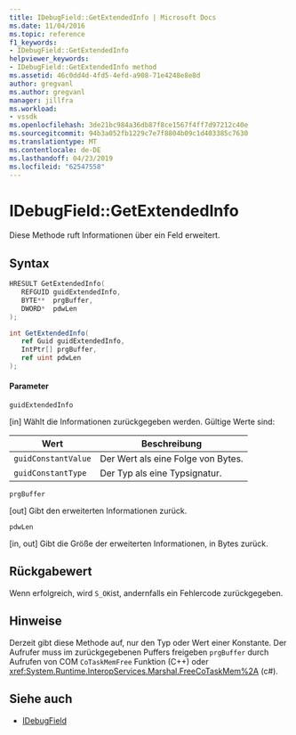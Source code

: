```yaml
---
title: IDebugField::GetExtendedInfo | Microsoft Docs
ms.date: 11/04/2016
ms.topic: reference
f1_keywords:
- IDebugField::GetExtendedInfo
helpviewer_keywords:
- IDebugField::GetExtendedInfo method
ms.assetid: 46c0dd4d-4fd5-4efd-a908-71e4248e8e8d
author: gregvanl
ms.author: gregvanl
manager: jillfra
ms.workload:
- vssdk
ms.openlocfilehash: 3de21bc984a36db87f8ce1567f4ff7d97212c40e
ms.sourcegitcommit: 94b3a052fb1229c7e7f8804b09c1d403385c7630
ms.translationtype: MT
ms.contentlocale: de-DE
ms.lasthandoff: 04/23/2019
ms.locfileid: "62547558"
---
```

# <a name="idebugfieldgetextendedinfo"></a>IDebugField::GetExtendedInfo
Diese Methode ruft Informationen über ein Feld erweitert.

## <a name="syntax"></a>Syntax

```cpp
HRESULT GetExtendedInfo( 
   REFGUID guidExtendedInfo,
   BYTE**  prgBuffer,
   DWORD*  pdwLen
);
```

```csharp
int GetExtendedInfo(
   ref Guid guidExtendedInfo,
   IntPtr[] prgBuffer,
   ref uint pdwLen
);
```

#### <a name="parameters"></a>Parameter
 `guidExtendedInfo`

 [in] Wählt die Informationen zurückgegeben werden. Gültige Werte sind:

|Wert|Beschreibung|
|-----------|-----------------|
|`guidConstantValue`|Der Wert als eine Folge von Bytes.|
|`guidConstantType`|Der Typ als eine Typsignatur.|

 `prgBuffer`

 [out] Gibt den erweiterten Informationen zurück.

 `pdwLen`

 [in, out] Gibt die Größe der erweiterten Informationen, in Bytes zurück.

## <a name="return-value"></a>Rückgabewert
 Wenn erfolgreich, wird `S_OK`ist, andernfalls ein Fehlercode zurückgegeben.

## <a name="remarks"></a>Hinweise
 Derzeit gibt diese Methode auf, nur den Typ oder Wert einer Konstante. Der Aufrufer muss im zurückgegebenen Puffers freigeben `prgBuffer` durch Aufrufen von COM `CoTaskMemFree` Funktion (C++) oder <xref:System.Runtime.InteropServices.Marshal.FreeCoTaskMem%2A> (c#).

## <a name="see-also"></a>Siehe auch
- [IDebugField](../../../extensibility/debugger/reference/idebugfield.md)